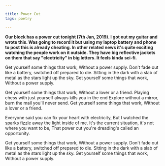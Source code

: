 ```yaml
---

title: Power Cut
tags: poetry

---
```


__Our block has a power cut tonight (7th Jan, 2019). I got out my guitar and wrote this. Was going to record it but using my laptop battery and phone to post this is already cheating. In other related news it's quite exciting watching the people work on it outside. They have big reflective jackets on them that say "electricity" in big letters. It feels kinda sci-fi.__

Get yourself some things that work,
Without a power supply.
Don't fade out like a battery, switched off prepared to die.
Sitting in the dark with a slab of metal as the stars light up the sky.
Get yourself some things that work,
Without a power supply.

Get yourself some things that work,
Without a lover or a friend.
Playing chess with just yourself always kills you in the end
Explore without a mirror, burn the mail you'll never send.
Get yourself some things that work,
Without a lover or a friend.

Everyone said you can fix your heart with electricity,
But I watched the sparks fizzle away the light inside of me.
It's the current situation, it's not where you want to be,
That power cut you're dreading's called an opportunity.

Get yourself some things that work,
Without a power supply.
Don't fade out like a battery, switched off prepared to die.
Sitting in the dark with a slab of metal as the stars light up the sky.
Get yourself some things that work,
Without a power supply.